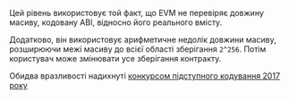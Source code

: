 Цей рівень використовує той факт, що EVM не перевіряє довжину масиву, кодовану ABI, відносно його реального вмісту.

Додатково, він використовує арифметичне недолік довжини масиву, розширюючи межі масиву до всієї області зберігання `2^256`. Потім користувач може змінювати усе зберігання контракту.

Обидва вразливості надихнуті [конкурсом підступного кодування 2017 року](https://medium.com/@weka/announcing-the-winners-of-the-first-underhanded-solidity-coding-contest-282563a87079)
